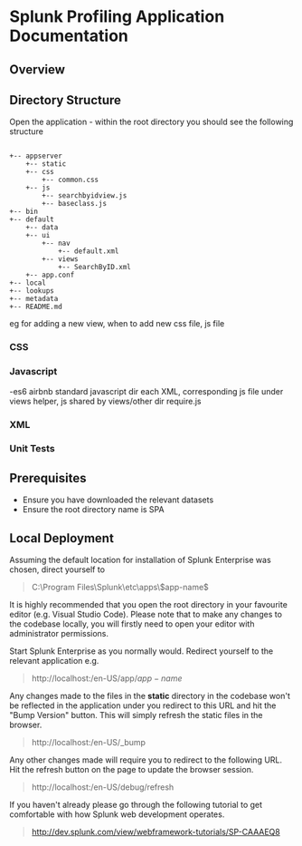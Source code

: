 # Splunk Profiling Application Documentation

## Overview

## Directory Structure

Open the application - within the root directory you should see the following structure
```

+-- appserver
	+-- static
	+-- css
		+-- common.css
	+-- js
		+-- searchbyidview.js
		+-- baseclass.js
+-- bin
+-- default
	+-- data
	+-- ui
		+-- nav
			+-- default.xml
		+-- views
			+-- SearchByID.xml
	+-- app.conf
+-- local
+-- lookups
+-- metadata
+-- README.md
```

eg for adding a new view, when to add new css file, js file

### CSS


### Javascript
-es6
airbnb standard
javascript dir
each XML, corresponding js file under views
helper, js shared by views/other dir
require.js

### XML


### Unit Tests

## Prerequisites

- Ensure you have downloaded the relevant datasets
- Ensure the root directory name is SPA

## Local Deployment

Assuming the default location for installation of Splunk Enterprise was chosen, direct yourself to
> C:\Program Files\Splunk\etc\apps\\$app-name\$

It is highly recommended that you open the root directory in your favourite editor (e.g. Visual Studio Code). Please note that to make any changes to the codebase locally, you will firstly need to open your editor with administrator permissions.

Start Splunk Enterprise as you normally would. Redirect yourself to the relevant application e.g.
> http://localhost:<PORT>/en-US/app/$app-name$

Any changes made to the files in the <b>static</b> directory in the codebase won't be reflected in the application under you redirect to this URL and hit the "Bump Version" button. This will simply refresh the static files in the browser.
> http://localhost:<PORT>/en-US/_bump

Any other changes made will require you to redirect to the following URL. Hit the refresh button on the page to update the browser session.
>http://localhost:<PORT>/en-US/debug/refresh

If you haven't already please go through the following tutorial to get comfortable with how Splunk web development operates.
> http://dev.splunk.com/view/webframework-tutorials/SP-CAAAEQ8
